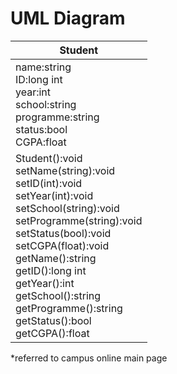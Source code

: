 # UML Diagram

|Student|
|--|
|name:string <br> ID:long int <br> year:int <br> school:string <br> programme:string <br> status:bool <br> CGPA:float|
|Student():void<br>setName(string):void<br>setID(int):void<br>setYear(int):void<br>setSchool(string):void<br>setProgramme(string):void<br>setStatus(bool):void<br>setCGPA(float):void<br>getName():string<br>getID():long int<br>getYear():int<br>getSchool():string<br>getProgramme():string<br>getStatus():bool<br>getCGPA():float|

*referred to campus online main page

